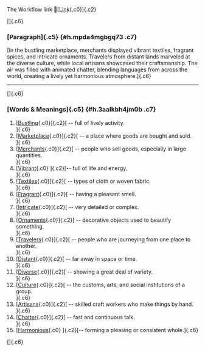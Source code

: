 The Workflow link
👏[[Link](https://www.google.com/url?q=http://www.google.com&sa=D&source=editors&ust=1761000034816749&usg=AOvVaw12ChbZaGLITNaXWSYMQGIg){.c0}]{.c2}

[]{.c6}

### [Paragraph]{.c5} {#h.mpda4mgbgq73 .c7}

[In the bustling marketplace, merchants displayed vibrant textiles,
fragrant spices, and intricate ornaments. Travelers from distant lands
marveled at the diverse culture, while local artisans showcased their
craftsmanship. The air was filled with animated chatter, blending
languages from across the world, creating a lively yet harmonious
atmosphere.]{.c6}

------------------------------------------------------------------------

[]{.c6}

### [Words & Meanings]{.c5} {#h.3aalkbh4jm0b .c7}

1.  [[Bustling](https://www.google.com/url?q=http://www.google.com&sa=D&source=editors&ust=1761000034818538&usg=AOvVaw3DEC60IEy2ocmFnbsxe8JQ){.c0}]{.c2}[ --
    full of lively activity.\
    ]{.c6}
2.  [[Marketplace](https://www.google.com/url?q=http://www.google.com&sa=D&source=editors&ust=1761000034818882&usg=AOvVaw2LIFwqJxjb-RHH41KVtGdd){.c0}]{.c2}[ --
    a place where goods are bought and sold.\
    ]{.c6}
3.  [[Merchants](https://www.google.com/url?q=http://www.google.com&sa=D&source=editors&ust=1761000034819126&usg=AOvVaw0uP4XCAYDjKxzPxdmtiG93){.c0}]{.c2}[ --
    people who sell goods, especially in large quantities.\
    ]{.c6}
4.  [[Vibrant](https://www.google.com/url?q=http://www.google.com&sa=D&source=editors&ust=1761000034819375&usg=AOvVaw2ACQLZicN2FEfYi2EQlbGH){.c0}
    ]{.c2}[-- full of life and energy.\
    ]{.c6}
5.  [[Textiles](https://www.google.com/url?q=http://www.google.com&sa=D&source=editors&ust=1761000034819624&usg=AOvVaw2Mksiek4ZJ37yFy590YeYz){.c0}]{.c2}[ --
    types of cloth or woven fabric.\
    ]{.c6}
6.  [[Fragrant](https://www.google.com/url?q=http://www.google.com&sa=D&source=editors&ust=1761000034820015&usg=AOvVaw2H-fUcG3BsGSeP8Uy90kB8){.c0}]{.c2}[ --
    having a pleasant smell.\
    ]{.c6}
7.  [[Intricate](https://www.google.com/url?q=http://www.google.com&sa=D&source=editors&ust=1761000034820255&usg=AOvVaw1DypvOyv-opP7CZ8UPIITX){.c0}]{.c2}[ --
    very detailed or complex.\
    ]{.c6}
8.  [[Ornaments](https://www.google.com/url?q=http://www.google.com&sa=D&source=editors&ust=1761000034820498&usg=AOvVaw0HrpK-anC-TsyimL5h-2Sa){.c0}]{.c2}[ --
    decorative objects used to beautify something.\
    ]{.c6}
9.  [[Travelers](https://www.google.com/url?q=http://www.google.com&sa=D&source=editors&ust=1761000034820793&usg=AOvVaw0gWedHU_zmhKXIAshDyZyg){.c0}]{.c2}[ --
    people who are journeying from one place to another.\
    ]{.c6}
10. [[Distant](https://www.google.com/url?q=http://www.google.com&sa=D&source=editors&ust=1761000034821152&usg=AOvVaw33m23Q78tug7tiTs4X5IEq){.c0}]{.c2}[ --
    far away in space or time.\
    ]{.c6}
11. [[Diverse](https://www.google.com/url?q=http://www.google.com&sa=D&source=editors&ust=1761000034821433&usg=AOvVaw2GI19HcqKnrJBGC7vruqzg){.c0}]{.c2}[ --
    showing a great deal of variety.\
    ]{.c6}
12. [[Culture](https://www.google.com/url?q=http://www.google.com&sa=D&source=editors&ust=1761000034821655&usg=AOvVaw0ite7NQgkDy2FXUqe1QjJy){.c0}]{.c2}[ --
    the customs, arts, and social institutions of a group.\
    ]{.c6}
13. [[Artisans](https://www.google.com/url?q=http://www.google.com&sa=D&source=editors&ust=1761000034821900&usg=AOvVaw1_Zx_K00cNSmItXMCru1pZ){.c0}]{.c2}[ --
    skilled craft workers who make things by hand.\
    ]{.c6}
14. [[Chatter](https://www.google.com/url?q=http://www.google.com&sa=D&source=editors&ust=1761000034822128&usg=AOvVaw1xZHDjGtbBDgYoB-qnv6No){.c0}]{.c2}[ --
    fast and continuous talk.\
    ]{.c6}
15. [[Harmonious](https://www.google.com/url?q=http://www.google.com&sa=D&source=editors&ust=1761000034822350&usg=AOvVaw3dyr8aoVzrrNfOpwjK9YiE){.c0}
    ]{.c2}[-- forming a pleasing or consistent whole.]{.c6}

[]{.c6}
